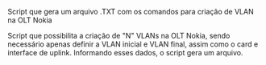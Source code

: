 Script que gera um arquivo .TXT com os comandos para criação de VLAN na OLT Nokia

Script que possibilita a criação de "N" VLANs na OLT Nokia, sendo necessário apenas definir a VLAN inicial e VLAN final, assim como o card e interface de uplink. Informando esses dados, o script gera um arquivo. 
